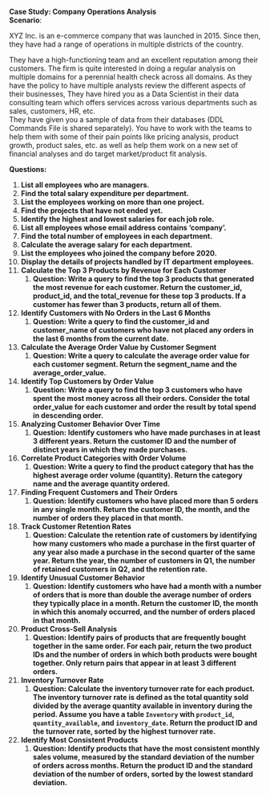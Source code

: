**Case Study: Company Operations Analysis**  
**Scenario**:

XYZ Inc. is an e-commerce company that was launched in 2015\. Since then, they have had a range of operations in multiple districts of the country.

They have a high-functioning team and an excellent reputation among their customers. The firm is quite interested in doing a regular analysis on multiple domains for a perennial health check across all domains. As they have the policy to have multiple analysts review the different aspects of their businesses, They have hired you as a Data Scientist in their data consulting team which offers services across various departments such as sales, customers, HR, etc.   
They have given you a sample of data from their databases (DDL Commands File is shared separately). You have to work with the teams to help them with some of their pain points like pricing analysis, product growth, product sales, etc. as well as help them work on a new set of financial analyses and do target market/product fit analysis.

**Questions:**

1. **List all employees who are managers.**  
2. **Find the total salary expenditure per department.**  
3. **List the employees working on more than one project.**  
4. **Find the projects that have not ended yet.**  
5. **Identify the highest and lowest salaries for each job role.**  
6. **List all employees whose email address contains ‘company’.**  
7. **Find the total number of employees in each department.**  
8. **Calculate the average salary for each department.**  
9. **List the employees who joined the company before 2020\.**  
10. **Display the details of projects handled by IT department employees.**  
11. **Calculate the Top 3 Products by Revenue for Each Customer**  
    1. **Question: Write a query to find the top 3 products that generated the most revenue for each customer. Return the customer\_id, product\_id, and the total\_revenue for these top 3 products. If a customer has fewer than 3 products, return all of them.**  
12. **Identify Customers with No Orders in the Last 6 Months**  
    1. **Question: Write a query to find the customer\_id and customer\_name of customers who have not placed any orders in the last 6 months from the current date.**  
13. **Calculate the Average Order Value by Customer Segment**  
    1. **Question: Write a query to calculate the average order value for each customer segment. Return the segment\_name and the average\_order\_value.**  
14. **Identify Top Customers by Order Value**  
    1. **Question: Write a query to find the top 3 customers who have spent the most money across all their orders. Consider the total order\_value for each customer and order the result by total spend in descending order.**  
15. **Analyzing Customer Behavior Over Time**  
    1. **Question: Identify customers who have made purchases in at least 3 different years. Return the customer ID and the number of distinct years in which they made purchases.**  
16. **Correlate Product Categories with Order Volume**  
    1. **Question: Write a query to find the product category that has the highest average order volume (quantity). Return the category name and the average quantity ordered.**  
17. **Finding Frequent Customers and Their Orders**  
    1. **Question: Identify customers who have placed more than 5 orders in any single month. Return the customer ID, the month, and the number of orders they placed in that month.**  
18. **Track Customer Retention Rates**  
    1. **Question: Calculate the retention rate of customers by identifying how many customers who made a purchase in the first quarter of any year also made a purchase in the second quarter of the same year. Return the year, the number of customers in Q1, the number of retained customers in Q2, and the retention rate.**  
19. **Identify Unusual Customer Behavior**  
    1. **Question: Identify customers who have had a month with a number of orders that is more than double the average number of orders they typically place in a month. Return the customer ID, the month in which this anomaly occurred, and the number of orders placed in that month.**  
20. **Product Cross-Sell Analysis**  
    1. **Question: Identify pairs of products that are frequently bought together in the same order. For each pair, return the two product IDs and the number of orders in which both products were bought together. Only return pairs that appear in at least 3 different orders.**  
21. **Inventory Turnover Rate**  
    1. **Question: Calculate the inventory turnover rate for each product. The inventory turnover rate is defined as the total quantity sold divided by the average quantity available in inventory during the period. Assume you have a table `Inventory` with `product_id`, `quantity_available`, and `inventory_date`. Return the product ID and the turnover rate, sorted by the highest turnover rate.**  
22. **Identify Most Consistent Products**  
    1. **Question: Identify products that have the most consistent monthly sales volume, measured by the standard deviation of the number of orders across months. Return the product ID and the standard deviation of the number of orders, sorted by the lowest standard deviation.**

